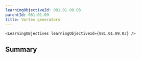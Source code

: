```yaml
---
learningObjectiveId: 081.01.09.03
parentId: 081.01.09
title: Vortex generators
---
```


```tsx eval
<LearningOBjectives learningObjectiveId={081.01.09.03} />
```

## Summary

